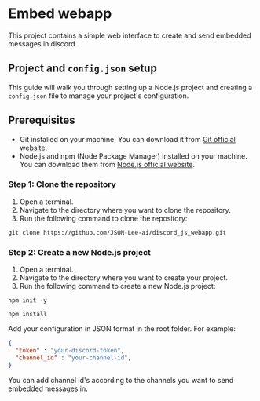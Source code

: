# Embed webapp

This project contains a simple web interface to create and send embedded messages in discord.

## Project and `config.json` setup

This guide will walk you through setting up a Node.js project and creating a `config.json` file to manage your project's configuration.

## Prerequisites

- Git installed on your machine. You can download it from [Git official website](https://git-scm.com/).
- Node.js and npm (Node Package Manager) installed on your machine. You can download them from [Node.js official website](https://nodejs.org/).

### Step 1: Clone the repository

1. Open a terminal.
2. Navigate to the directory where you want to clone the repository.
3. Run the following command to clone the repository:

```shell
git clone https://github.com/JSON-Lee-ai/discord_js_webapp.git
```


### Step 2: Create a new Node.js project

1. Open a terminal.
2. Navigate to the directory where you want to create your project.
3. Run the following command to create a new Node.js project:

```shell
npm init -y

npm install
```

Add your configuration in JSON format in the root folder. For example:

```json
{
  "token" : "your-discord-token",
  "channel_id" : "your-channel-id",
}
```

You can add channel id's according to the channels you want to send embedded messages in.
